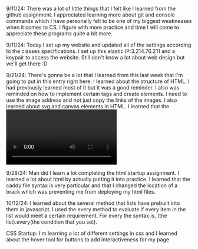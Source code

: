 9/11/24: There was a lot of little things that I felt like I learned from the github assignment. I appreciated learning more about git and console commands which I have personally felt to be one of my biggest weaknesses when it comes to CS. I figure with more practice and time I will come to appreciate these programs quite a bit more.

9/11/24: Today I set up my website and updated all of the settings according to the classes specifications. I set up this elastic IP:3.214.76.211 and a keypair to access the website. Still don't know a lot about web design but we'll get there :D

9/21/24: There's gonna be a lot that I learned from this last week that I'm going to put in this entry right here. I learned about the structure of HTML. I had previously learned most of it but it was a good reminder. I also was reminded on how to implement certain tags and create elements. I need to use the image address and not just copy the links of the images. I also learned about svg and canvas elements in HTML. I learned that the <video> tag uses mp4 files and that you need to use a special tag to use youtube videos.

9/28/24: Man did I learn a lot completing the html startup assignment. I learned a lot about html by actually putting it into practice. I learned that the caddy file syntax is very particular and that I changed the location of a brack which was preventing me from deploying my html files.

10/12/24: I learned about the several method that lists have prebuilt into them in javascript. I used the every method to evaluate if every item in the list would meet a certain requirement. For every the syntax is, (the list).every(the condition that you set).

CSS Startup: I'm learning a lot of different settings in css and I learned about the hover tool for buttons to add interactiveness for my page
